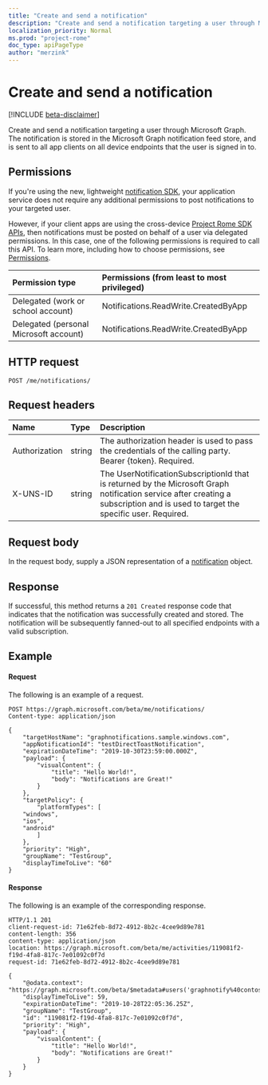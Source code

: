 ```yaml
---
title: "Create and send a notification"
description: "Create and send a notification targeting a user through Microsoft Graph. The notification is stored in the Microsoft Graph notification feed store, and is sent to all app clients on all device endpoints that the user is signed in to.  "
localization_priority: Normal
ms.prod: "project-rome"
doc_type: apiPageType
author: "merzink"
---
```


# Create and send a notification
[!INCLUDE [beta-disclaimer](../../includes/beta-disclaimer.md)]

Create and send a notification targeting a user through Microsoft Graph. The notification is stored in the Microsoft Graph notification feed store, and is sent to all app clients on all device endpoints that the user is signed in to.  

## Permissions
If you're using the new, lightweight [notification SDK](http://aka.ms/GNSDK), your application service does not require any additional permissions to post notifications to your targeted user.  

However, if your client apps are using the cross-device [Project Rome SDK APIs](https://github.com/microsoft/project-rome), then notifications must be posted on behalf of a user via delegated permissions. In this case, one of the following permissions is required to call this API. To learn more, including how to choose permissions, see [Permissions](/graph/permissions-reference).

|Permission type      | Permissions (from least to most privileged)              |
|:--------------------|:---------------------------------------------------------|
|Delegated (work or school account) | Notifications.ReadWrite.CreatedByApp    |
|Delegated (personal Microsoft account) | Notifications.ReadWrite.CreatedByApp    |


## HTTP request

<!-- { "blockType": "ignored" } -->

```http
POST /me/notifications/
```
## Request headers
|Name | Type | Description|
|:----|:-----|:-----------|
|Authorization | string |The authorization header is used to pass the credentials of the calling party. Bearer {token}. Required. |
|X-UNS-ID | string |The UserNotificationSubscriptionId that is returned by the Microsoft Graph notification service after creating a subscription and is used to target the specific user. Required. |

## Request body
In the request body, supply a JSON representation of a [notification](../resources/projectrome-notification.md) object.

## Response
If successful, this method returns a `201 Created` response code that indicates that the notification was successfully created and stored. The notification will be subsequently fanned-out to all specified endpoints with a valid subscription. 

## Example
#### Request
The following is an example of a request.

```http
POST https://graph.microsoft.com/beta/me/notifications/
Content-type: application/json

{
    "targetHostName": "graphnotifications.sample.windows.com",
    "appNotificationId": "testDirectToastNotification",
    "expirationDateTime": "2019-10-30T23:59:00.000Z",
    "payload": {
        "visualContent": {
            "title": "Hello World!",
            "body": "Notifications are Great!"
        }
    },
    "targetPolicy": {
        "platformTypes": [
	"windows",
	"ios",
	"android"
        ]
    },
    "priority": "High",
    "groupName": "TestGroup",
    "displayTimeToLive": "60"
}
```

#### Response
The following is an example of the corresponding response.

```http
HTTP/1.1 201
client-request-id: 71e62feb-8d72-4912-8b2c-4cee9d89e781
content-length: 356
content-type: application/json
location: https://graph.microsoft.com/beta/me/activities/119081f2-f19d-4fa8-817c-7e01092c0f7d
request-id: 71e62feb-8d72-4912-8b2c-4cee9d89e781

{
    "@odata.context": "https://graph.microsoft.com/beta/$metadata#users('graphnotify%40contoso.com')/notifications/$entity",
    "displayTimeToLive": 59,
    "expirationDateTime": "2019-10-28T22:05:36.25Z",
    "groupName": "TestGroup",
    "id": "119081f2-f19d-4fa8-817c-7e01092c0f7d",
    "priority": "High",
    "payload": {
        "visualContent": {
            "title": "Hello World!",
            "body": "Notifications are Great!"
        }
    }
}
```
